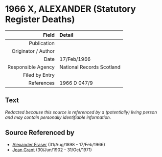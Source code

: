 ﻿---
layout: page
permalink: /sources/s37836240
---

# 1966 X, ALEXANDER (Statutory Register Deaths)

Field | Detail
---:|:---
Publication | 
Originator / Author | 
Date | 17/Feb/1966
Responsible Agency | National Records Scotland
Filed by Entry | 
References | 1966 D 047/9

## Text

_Redacted because this source is referenced by a (potentially) living person and may contain personally identifiable information._

## Source Referenced by

* [Alexander Fraser](../people/@91293396@-alexander-fraser-b1898-8-31-d1966-2-17.md) (31/Aug/1898 - 17/Feb/1966)
* [Jean Grant](../people/@81075921@-jean-grant-b1902-6-30-d1971-10-31.md) (30/Jun/1902 - 31/Oct/1971)
